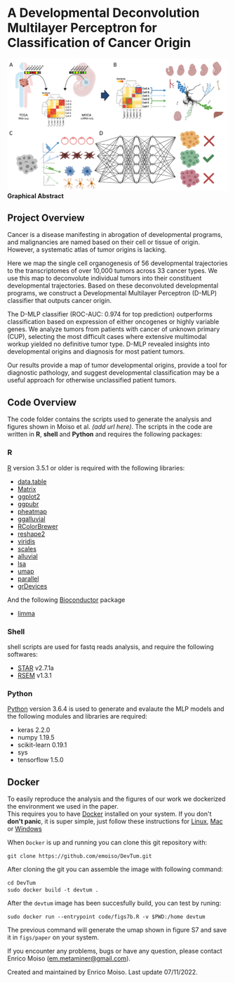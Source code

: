 # A Developmental Deconvolution Multilayer Perceptron for Classification of Cancer Origin


![Graphical Abstract](figs/Graphical_Abstract_def.png)
**Graphical Abstract**

## Project Overview

Cancer is a disease manifesting in abrogation of developmental programs, and malignancies are named based on their cell or tissue of origin. However, a systematic atlas of tumor origins is lacking. 

Here we map the single cell organogenesis of 56 developmental trajectories to the transcriptomes of over 10,000 tumors across 33 cancer types. We use this map to deconvolute individual tumors into their constituent developmental trajectories. Based on these deconvoluted developmental programs, we construct a Developmental Multilayer Perceptron (D-MLP) classifier that outputs cancer origin. 

The D-MLP classifier (ROC-AUC: 0.974 for top prediction) outperforms classification based on expression of either oncogenes or highly variable genes. We analyze tumors from patients with cancer of unknown primary (CUP), selecting the most difficult cases where extensive multimodal workup yielded no definitive tumor type. D-MLP revealed insights into developmental origins and diagnosis for most patient tumors.

Our results provide a map of tumor developmental origins, provide a tool for diagnostic pathology, and suggest developmental classification may be a useful approach for otherwise unclassified patient tumors. 

## Code Overview

The code folder contains the scripts used to generate the analysis and figures shown in Moiso et al. *(add url here)*.
The scripts in the code are written in **R**, **shell** and **Python** and requires the following packages:

### R

[R](https://www.r-project.org/) version 3.5.1 or older is required with the following libraries:

* [data.table](https://cran.r-project.org/web/packages/data.table/index.html)
* [Matrix](https://cran.r-project.org/web/packages/Matrix/index.html) 
* [ggplot2](https://cran.r-project.org/web/packages/ggplot2/index.html)
* [ggpubr](https://cran.r-project.org/web/packages/ggpubr/index.html)
* [pheatmap](https://cran.r-project.org/web/packages/pheatmap/index.html)
* [ggalluvial](https://cran.r-project.org/web/packages/ggalluvial/index.html)
* [RColorBrewer](https://cran.r-project.org/web/packages/RColorBrewer/index.html)
* [reshape2](https://cran.r-project.org/web/packages/reshape2/index.html)
* [viridis](https://cran.r-project.org/web/packages/viridis/index.html)
* [scales](https://cran.r-project.org/web/packages/scales/index.html)
* [alluvial](https://cran.r-project.org/web/packages/alluvial/index.html)
* [lsa](https://cran.r-project.org/web/packages/lsa/index.html)
* [umap](https://cran.r-project.org/web/packages/umap/index.html)
* [parallel](https://stat.ethz.ch/R-manual/R-devel/library/parallel/doc/parallel.pdf)
* [grDevices](https://www.rdocumentation.org/packages/grDevices/versions/3.6.2)


And the following [Bioconductor](https://www.bioconductor.org/install/) package

* [limma](https://www.bioconductor.org/packages/release/bioc/html/limma.html)

### Shell

shell scripts are used for fastq reads analysis, and require the following softwares:

* [STAR](https://github.com/alexdobin/STAR) v2.7.1a
* [RSEM](https://github.com/deweylab/RSEM) v1.3.1

### Python

[Python](https://www.python.org/) version 3.6.4 is used to generate and evalaute the MLP models and the following modules and libraries are required:

* keras 2.2.0
* numpy 1.19.5
* scikit-learn 0.19.1
* sys
* tensorflow 1.5.0

## Docker

To easily reproduce the analysis and the figures of our work we dockerized the environment we used in the paper.         
This requires you to have [Docker](https://www.docker.com/) installed on your system. If you don't **don't panic**, it is super simple, just follow these instructions for [Linux](https://docs.docker.com/desktop/linux/install/), [Mac](https://docs.docker.com/desktop/mac/install/) or [Windows](https://docs.docker.com/desktop/windows/install/)

When `Docker` is up and running you can clone this git repository with:

	git clone https://github.com/emoiso/DevTum.git

After cloning the git you can assemble the image with following command:

	cd DevTum
	sudo docker build -t devtum .

After the `devtum` image has been succesfully build, you can test by runing:

	sudo docker run --entrypoint code/figs7b.R -v $PWD:/home devtum

The previous command will generate the umap shown in figure S7 and save it in `figs/paper` on your system.



If you encounter any problems, bugs or have any question, please contact Enrico Moiso (em.metaminer@gmail.com).

Created and maintained by Enrico Moiso. Last update 07/11/2022.

